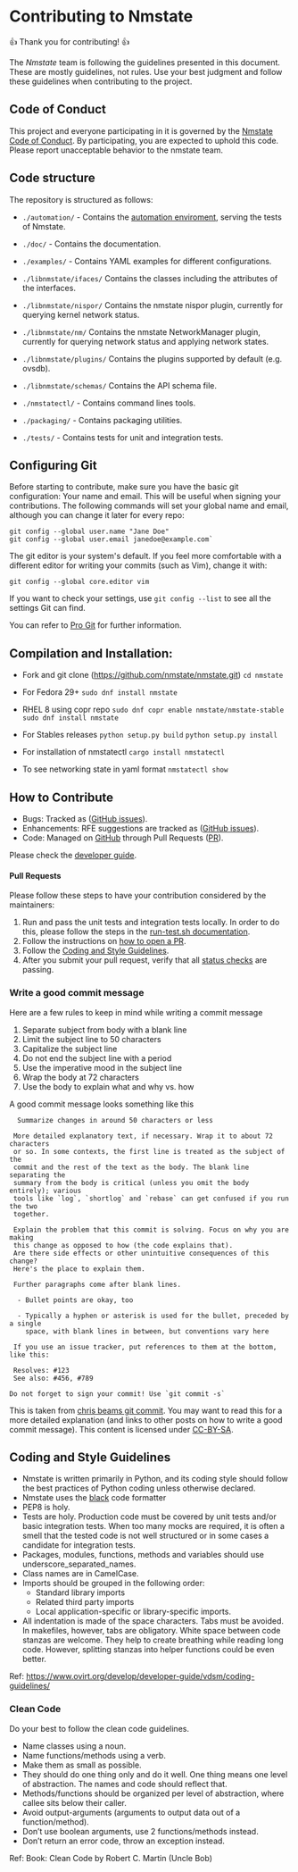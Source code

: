 # Contributing to Nmstate

:+1: Thank you for contributing! :+1:

The *Nmstate* team is following the guidelines presented in this document.
These are mostly guidelines, not rules. Use your best judgment and follow
these guidelines when contributing to the project.

## Code of Conduct

This project and everyone participating in it is governed by the
[Nmstate Code of Conduct](CODE_OF_CONDUCT.md).
By participating, you are expected to uphold this code.
Please report unacceptable behavior to the nmstate team.

## Code structure

The repository is structured as follows:

- `./automation/` - Contains the [automation enviroment](./automation/README.md), 
serving the tests of Nmstate.

- `./doc/` - Contains the documentation. 

- `./examples/` - Contains YAML examples for different configurations.

- `./libnmstate/ifaces/` Contains the classes including the attributes of the 
interfaces.
 
- `./libnmstate/nispor/` Contains the nmstate nispor plugin, currently for 
querying kernel network status. 

- `./libnmstate/nm/` Contains the nmstate NetworkManager plugin, currently for 
querying network status and applying network states. 

- `./libnmstate/plugins/` Contains the plugins supported by default (e.g. ovsdb). 

- `./libnmstate/schemas/` Contains the API schema file.

- `./nmstatectl/` - Contains command lines tools.

- `./packaging/` - Contains packaging utilities.

- `./tests/` - Contains tests for unit and integration tests.

## Configuring Git

Before starting to contribute, make sure you have the basic git configuration: 
Your name and email. This will be useful when signing your contributions. The 
following commands will set your global name and email, although you can 
change it later for every repo:

```
git config --global user.name "Jane Doe"
git config --global user.email janedoe@example.com`
```

The git editor is your system's default. If you feel more comfortable with a 
different editor for writing your commits (such as Vim), change it with:

```
git config --global core.editor vim
```

If you want to check your settings, use `git config --list` to see all the 
settings Git can find. 

You can refer to [Pro Git](https://git-scm.com/book/en/v2) for further information.

## Compilation and Installation:

* Fork and git clone (https://github.com/nmstate/nmstate.git)
`cd nmstate`

* For Fedora 29+
`sudo dnf install nmstate`

* RHEL 8 using copr repo
`sudo dnf copr enable nmstate/nmstate-stable`
`sudo dnf install nmstate`

* For Stables releases
`python setup.py build`
`python setup.py install`

* For installation of nmstatectl
`cargo install nmstatectl`

* To see networking state in yaml format
`nmstatectl show`


## How to Contribute

- Bugs: Tracked as ([GitHub issues](https://github.com/nmstate/nmstate/issues)).
- Enhancements: RFE suggestions are tracked as
([GitHub issues](https://github.com/nmstate/nmstate/issues)).
- Code: Managed on [GitHub](https://github.com/nmstate/nmstate) through
  Pull Requests ([PR](https://github.com/nmstate/nmstate/pulls)).

Please check the [developer guide](https://www.nmstate.io/devel/dev_guide.html).

#### Pull Requests
Please follow these steps to have your contribution considered by the maintainers:

1. Run and pass the unit tests and integration tests locally. In order to do
this, please follow the steps in the [run-test.sh documentation](automation/README.md).
2. Follow the instructions on
[how to open a PR](https://opensource.guide/how-to-contribute/#opening-a-pull-request).
3. Follow the [Coding and Style Guidelines](#Coding-and-Style-Guidelines).
4. After you submit your pull request, verify that all
[status checks](https://help.github.com/articles/about-status-checks/) are passing.

### Write a good commit message
Here are a few rules to keep in mind while writing a commit message

   1. Separate subject from body with a blank line
   2. Limit the subject line to 50 characters
   3. Capitalize the subject line
   4. Do not end the subject line with a period
   5. Use the imperative mood in the subject line
   6. Wrap the body at 72 characters
   7. Use the body to explain what and why vs. how

 A good commit message looks something like this
```
  Summarize changes in around 50 characters or less

 More detailed explanatory text, if necessary. Wrap it to about 72 characters 
 or so. In some contexts, the first line is treated as the subject of the 
 commit and the rest of the text as the body. The blank line separating the 
 summary from the body is critical (unless you omit the body entirely); various 
 tools like `log`, `shortlog` and `rebase` can get confused if you run the two 
 together.

 Explain the problem that this commit is solving. Focus on why you are making 
 this change as opposed to how (the code explains that).
 Are there side effects or other unintuitive consequences of this change? 
 Here's the place to explain them.

 Further paragraphs come after blank lines.

  - Bullet points are okay, too

  - Typically a hyphen or asterisk is used for the bullet, preceded by a single 
    space, with blank lines in between, but conventions vary here

 If you use an issue tracker, put references to them at the bottom, like this:

 Resolves: #123
 See also: #456, #789

Do not forget to sign your commit! Use `git commit -s`

```

This is taken from [chris beams git commit](https://chris.beams.io/posts/git-commit/).
You may want to read this for a more detailed explanation (and links to other 
posts on how to write a good commit message). This content is licensed under 
[CC-BY-SA](https://creativecommons.org/licenses/by-sa/4.0/).

## Coding and Style Guidelines

- Nmstate is written primarily in Python, and its coding style should follow
  the best practices of Python coding unless otherwise declared.
- Nmstate uses the [black](https://github.com/python/black) code formatter
- PEP8 is holy.
- Tests are holy.
  Production code must be covered by unit tests and/or basic integration tests.
  When too many mocks are required, it is often a smell that the tested code
  is not well structured or in some cases a candidate for integration tests.
- Packages, modules, functions, methods and variables should use
  underscore_separated_names.
- Class names are in CamelCase.
- Imports should be grouped in the following order:
  - Standard library imports
  - Related third party imports
  - Local application-specific or library-specific imports.
- All indentation is made of the space characters.
  Tabs must be avoided. In makefiles, however, tabs are obligatory.
  White space between code stanzas are welcome. They help to create breathing
  while reading long code.
  However, splitting stanzas into helper functions could be even better.

Ref:
https://www.ovirt.org/develop/developer-guide/vdsm/coding-guidelines/

### Clean Code
Do your best to follow the clean code guidelines.

- Name classes using a noun.
- Name functions/methods using a verb.
- Make them as small as possible.
- They should do one thing only and do it well.
  One thing means one level of abstraction.
  The names and code should reflect that.
- Methods/functions should be organized per level of abstraction,
  where callee sits below their caller.
- Avoid output-arguments (arguments to output data out of a function/method).
- Don’t use boolean arguments, use 2 functions/methods instead.
- Don’t return an error code, throw an exception instead.

Ref: Book: Clean Code by Robert C. Martin (Uncle Bob)
